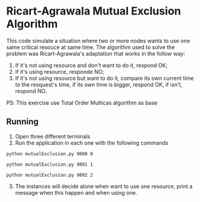 # Ricart-Agrawala Mutual Exclusion Algorithm

This code simulate a situation where two or more nodes wants to use one same critical resouce at same time. The algorithm used to solve the problem was Ricart-Agrawala's adaptation that works in the follow way:

1. If it's not using resource and don't want to do it, respond OK;
2. If it's using resource, responde NO;
3. If it's not using resource but want to do it, compare its own current time to the resquest's time, if its own time is bigger, respond OK, if isn't, respond NO.

PS: This exercise use Total Order Multicas algorithm as base

## Running
1. Open three different terminals
2. Run the application in each one with the following commands

```
python mutualExclusion.py 9000 0
```
```
python mutualExclusion.py 9001 1
```
```
python mutualExclusion.py 9002 2
```

3. The instances will decide alone when want to use one resource, print a message when this happen and when using one.